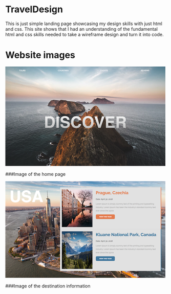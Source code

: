 # TravelDesign

This is just simple landing page showcasing my design skills with just html and css. This site shows that I had an understanding of the
fundamental html and css skills needed to take a wireframe design and turn it into code.

# Website images
![alt text](public/images/travelshot1.png "Description goes here")

###Image of the home page

![alt text](public/images/travelshot2.png "Description goes here")

###Image of the destination information
